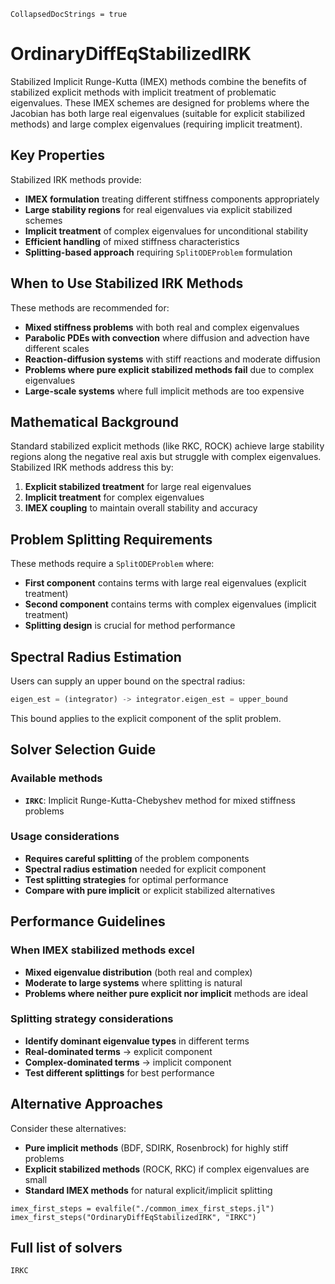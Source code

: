 ```@meta
CollapsedDocStrings = true
```

# OrdinaryDiffEqStabilizedIRK

Stabilized Implicit Runge-Kutta (IMEX) methods combine the benefits of stabilized explicit methods with implicit treatment of problematic eigenvalues. These IMEX schemes are designed for problems where the Jacobian has both large real eigenvalues (suitable for explicit stabilized methods) and large complex eigenvalues (requiring implicit treatment).

## Key Properties

Stabilized IRK methods provide:

  - **IMEX formulation** treating different stiffness components appropriately
  - **Large stability regions** for real eigenvalues via explicit stabilized schemes
  - **Implicit treatment** of complex eigenvalues for unconditional stability
  - **Efficient handling** of mixed stiffness characteristics
  - **Splitting-based approach** requiring `SplitODEProblem` formulation

## When to Use Stabilized IRK Methods

These methods are recommended for:

  - **Mixed stiffness problems** with both real and complex eigenvalues
  - **Parabolic PDEs with convection** where diffusion and advection have different scales
  - **Reaction-diffusion systems** with stiff reactions and moderate diffusion
  - **Problems where pure explicit stabilized methods fail** due to complex eigenvalues
  - **Large-scale systems** where full implicit methods are too expensive

## Mathematical Background

Standard stabilized explicit methods (like RKC, ROCK) achieve large stability regions along the negative real axis but struggle with complex eigenvalues. Stabilized IRK methods address this by:

 1. **Explicit stabilized treatment** for large real eigenvalues
 2. **Implicit treatment** for complex eigenvalues
 3. **IMEX coupling** to maintain overall stability and accuracy

## Problem Splitting Requirements

These methods require a `SplitODEProblem` where:

  - **First component** contains terms with large real eigenvalues (explicit treatment)
  - **Second component** contains terms with complex eigenvalues (implicit treatment)
  - **Splitting design** is crucial for method performance

## Spectral Radius Estimation

Users can supply an upper bound on the spectral radius:

```julia
eigen_est = (integrator) -> integrator.eigen_est = upper_bound
```

This bound applies to the explicit component of the split problem.

## Solver Selection Guide

### Available methods

  - **`IRKC`**: Implicit Runge-Kutta-Chebyshev method for mixed stiffness problems

### Usage considerations

  - **Requires careful splitting** of the problem components
  - **Spectral radius estimation** needed for explicit component
  - **Test splitting strategies** for optimal performance
  - **Compare with pure implicit** or explicit stabilized alternatives

## Performance Guidelines

### When IMEX stabilized methods excel

  - **Mixed eigenvalue distribution** (both real and complex)
  - **Moderate to large systems** where splitting is natural
  - **Problems where neither pure explicit nor implicit** methods are ideal

### Splitting strategy considerations

  - **Identify dominant eigenvalue types** in different terms
  - **Real-dominated terms** → explicit component
  - **Complex-dominated terms** → implicit component
  - **Test different splittings** for best performance

## Alternative Approaches

Consider these alternatives:

  - **Pure implicit methods** (BDF, SDIRK, Rosenbrock) for highly stiff problems
  - **Explicit stabilized methods** (ROCK, RKC) if complex eigenvalues are small
  - **Standard IMEX methods** for natural explicit/implicit splitting

```@eval
imex_first_steps = evalfile("./common_imex_first_steps.jl")
imex_first_steps("OrdinaryDiffEqStabilizedIRK", "IRKC")
```

## Full list of solvers

```@docs
IRKC
```
